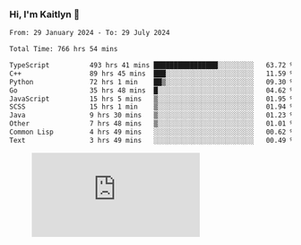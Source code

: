 ### Hi, I'm Kaitlyn 👋
<!--START_SECTION:waka-->

```txt
From: 29 January 2024 - To: 29 July 2024

Total Time: 766 hrs 54 mins

TypeScript          493 hrs 41 mins ████████████████░░░░░░░░░   63.72 %
C++                 89 hrs 45 mins  ███░░░░░░░░░░░░░░░░░░░░░░   11.59 %
Python              72 hrs 1 min    ██▒░░░░░░░░░░░░░░░░░░░░░░   09.30 %
Go                  35 hrs 48 mins  █░░░░░░░░░░░░░░░░░░░░░░░░   04.62 %
JavaScript          15 hrs 5 mins   ▒░░░░░░░░░░░░░░░░░░░░░░░░   01.95 %
SCSS                15 hrs 1 min    ▒░░░░░░░░░░░░░░░░░░░░░░░░   01.94 %
Java                9 hrs 30 mins   ▒░░░░░░░░░░░░░░░░░░░░░░░░   01.23 %
Other               7 hrs 48 mins   ▒░░░░░░░░░░░░░░░░░░░░░░░░   01.01 %
Common Lisp         4 hrs 49 mins   ░░░░░░░░░░░░░░░░░░░░░░░░░   00.62 %
Text                3 hrs 49 mins   ░░░░░░░░░░░░░░░░░░░░░░░░░   00.49 %
```

<!--END_SECTION:waka-->

<figure><embed src="https://wakatime.com/share/@018d58bc-3d22-46c9-b2d7-4ed36fb8172d/243b5d9b-77cd-4133-89ff-dcc8f225fa18.svg"></embed></figure>
